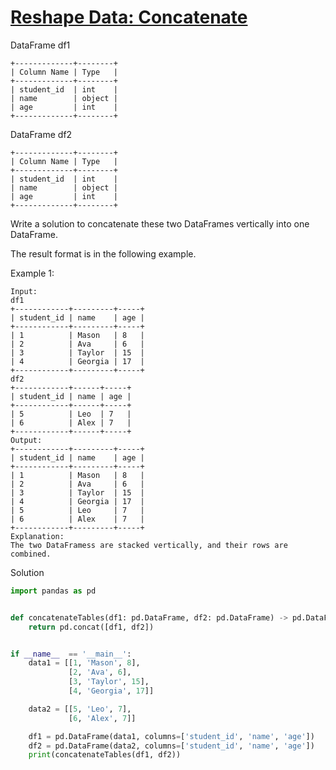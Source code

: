 # [Reshape Data: Concatenate](https://leetcode.com/problems/reshape-data-concatenate/description/)

DataFrame df1
```
+-------------+--------+
| Column Name | Type   |
+-------------+--------+
| student_id  | int    |
| name        | object |
| age         | int    |
+-------------+--------+
```
DataFrame df2
```
+-------------+--------+
| Column Name | Type   |
+-------------+--------+
| student_id  | int    |
| name        | object |
| age         | int    |
+-------------+--------+
```

Write a solution to concatenate these two DataFrames vertically into one DataFrame.

The result format is in the following example.

Example 1:
```
Input:
df1
+------------+---------+-----+
| student_id | name    | age |
+------------+---------+-----+
| 1          | Mason   | 8   |
| 2          | Ava     | 6   |
| 3          | Taylor  | 15  |
| 4          | Georgia | 17  |
+------------+---------+-----+
df2
+------------+------+-----+
| student_id | name | age |
+------------+------+-----+
| 5          | Leo  | 7   |
| 6          | Alex | 7   |
+------------+------+-----+
Output:
+------------+---------+-----+
| student_id | name    | age |
+------------+---------+-----+
| 1          | Mason   | 8   |
| 2          | Ava     | 6   |
| 3          | Taylor  | 15  |
| 4          | Georgia | 17  |
| 5          | Leo     | 7   |
| 6          | Alex    | 7   |
+------------+---------+-----+
Explanation:
The two DataFramess are stacked vertically, and their rows are combined.
```
Solution
```python
import pandas as pd


def concatenateTables(df1: pd.DataFrame, df2: pd.DataFrame) -> pd.DataFrame:
    return pd.concat([df1, df2])


if __name__  == '__main__':
    data1 = [[1, 'Mason', 8],
             [2, 'Ava', 6],
             [3, 'Taylor', 15],
             [4, 'Georgia', 17]]

    data2 = [[5, 'Leo', 7],
             [6, 'Alex', 7]]

    df1 = pd.DataFrame(data1, columns=['student_id', 'name', 'age'])
    df2 = pd.DataFrame(data2, columns=['student_id', 'name', 'age'])
    print(concatenateTables(df1, df2))
```